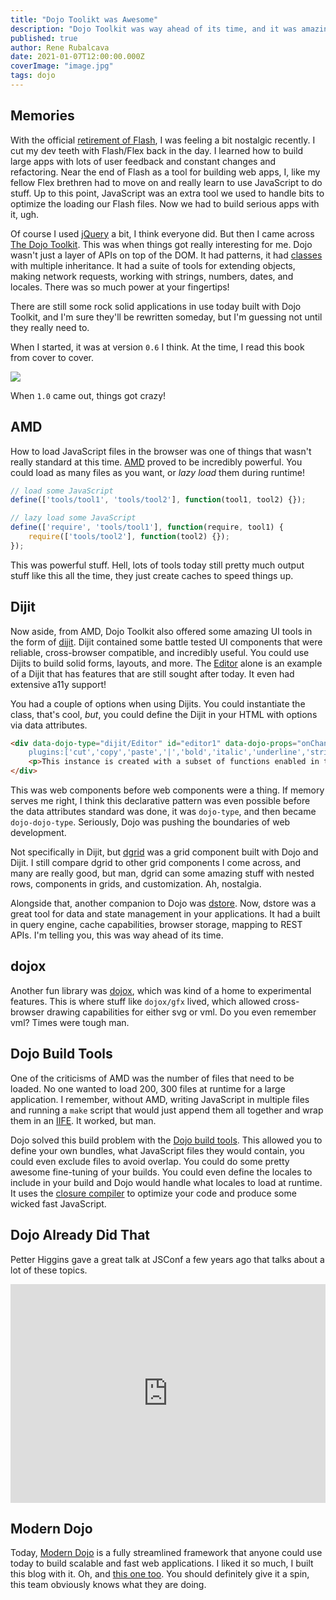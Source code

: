 ```yaml
---
title: "Dojo Toolikt was Awesome"
description: "Dojo Toolkit was way ahead of its time, and it was amazing"
published: true
author: Rene Rubalcava
date: 2021-01-07T12:00:00.000Z
coverImage: "image.jpg"
tags: dojo
---
```


## Memories

With the official [retirement of Flash](https://www.adobe.com/products/flashplayer/end-of-life.html), I was feeling a bit nostalgic recently. I cut my dev teeth with Flash/Flex back in the day. I learned how to build large apps with lots of user feedback and constant changes and refactoring. Near the end of Flash as a tool for building web apps, I, like my fellow Flex brethren had to move on and really learn to use JavaScript to do stuff. Up to this point, JavaScript was an extra tool we used to handle bits to optimize the loading our Flash files. Now we had to build serious apps with it, ugh.

Of course I used [jQuery](https://jquery.com/) a bit, I think everyone did. But then I came across [The Dojo Toolkit](https://dojotoolkit.org/). This was when things got really interesting for me. Dojo wasn't just a layer of APIs on top of the DOM. It had patterns, it had [classes](https://dojotoolkit.org/documentation/tutorials/1.10/declare/index.html) with multiple inheritance. It had a suite of tools for extending objects, making network requests, working with strings, numbers, dates, and locales. There was so much power at your fingertips!

There are still some rock solid applications in use today built with Dojo Toolkit, and I'm sure they'll be rewritten someday, but I'm guessing not until they really need to.

When I started, it was at version `0.6` I think. At the time, I read this book from cover to cover.

![](images/dojo-book.jpg)

When `1.0` came out, things got crazy!

## AMD

How to load JavaScript files in the browser was one of things that wasn't really standard at this time. [AMD](https://github.com/amdjs/amdjs-api/wiki/AMD) proved to be incredibly powerful. You could load as many files as you want, or _lazy load_ them during runtime!

```js
// load some JavaScript
define(['tools/tool1', 'tools/tool2'], function(tool1, tool2) {});

// lazy load some JavaScript
define(['require', 'tools/tool1'], function(require, tool1) {
    require(['tools/tool2'], function(tool2) {});
});
```

This was powerful stuff. Hell, lots of tools today still pretty much output stuff like this all the time, they just create caches to speed things up.

## Dijit

Now aside, from AMD, Dojo Toolkit also offered some amazing UI tools in the form of [dijit](https://dojotoolkit.org/reference-guide/1.10/dijit/). Dijit contained some battle tested UI components that were reliable, cross-browser compatible, and incredibly useful. You could use Dijits to build solid forms, layouts, and more. The [Editor](https://dojotoolkit.org/reference-guide/1.10/dijit/Editor.html#dijit-editor) alone is an example of a Dijit that has features that are still sought after today. It even had extensive a11y support!

You had a couple of options when using Dijits. You could instantiate the class, that's cool, _but_, you could define the Dijit in your HTML with options via data attributes.

```html
<div data-dojo-type="dijit/Editor" id="editor1" data-dojo-props="onChange:function(){console.log('editor1 onChange handler: ' + arguments[0])},
    plugins:['cut','copy','paste','|','bold','italic','underline','strikethrough','subscript','superscript','|', 'indent', 'outdent', 'justifyLeft', 'justifyCenter', 'justifyRight']">
    <p>This instance is created with a subset of functions enabled in the order we want</p>
</div>
```

This was web components before web components were a thing. If memory serves me right, I think this declarative pattern was even possible before the data attributes standard was done, it was `dojo-type`, and then became `dojo-dojo-type`. Seriously, Dojo was pushing the boundaries of web development.

Not specifically in Dijit, but [dgrid](https://dgrid.io/) was a grid component built with Dojo and Dijit. I still compare dgrid to other grid components I come across, and many are really good, but man, dgrid can some amazing stuff with nested rows, components in grids, and customization. Ah, nostalgia.

Alongside that, another companion to Dojo was [dstore](https://dstorejs.io/). Now, dstore was a great tool for data and state management in your applications. It had a built in query engine, cache capabilities, browser storage, mapping to REST APIs. I'm telling you, this was way ahead of its time.

## dojox

Another fun library was [dojox](https://dojotoolkit.org/reference-guide/1.9/dojox/index.html), which was kind of a home to experimental features. This is where stuff like `dojox/gfx` lived, which allowed cross-browser drawing capabilities for either svg or vml. Do you even remember vml? Times were tough man.

## Dojo Build Tools

One of the criticisms of AMD was the number of files that need to be loaded. No one wanted to load 200, 300 files at runtime for a large application. I remember, without AMD, writing JavaScript in multiple files and running a `make` script that would just append them all together and wrap them in an [IIFE](https://developer.mozilla.org/en-US/docs/Glossary/IIFE). It worked, but man.

Dojo solved this build problem with the [Dojo build tools](https://dojotoolkit.org/documentation/tutorials/1.10/build/). This allowed you to define your own bundles, what JavaScript files they would contain, you could even exclude files to avoid overlap. You could do some pretty awesome fine-tuning of your builds. You could even define the locales to include in your build and Dojo would handle what locales to load at runtime. It uses the [closure compiler](https://developers.google.com/closure/compiler) to optimize your code and produce some wicked fast JavaScript.

## Dojo Already Did That

Petter Higgins gave a great talk at JSConf a few years ago that talks about a lot of these topics.

<iframe width="100%" height="350" src="https://www.youtube.com/embed/BY0-AI1Sxy0" frameborder="0" allow="accelerometer; autoplay; clipboard-write; encrypted-media; gyroscope; picture-in-picture" allowfullscreen></iframe>

## Modern Dojo

Today, [Modern Dojo](https://dojo.io/) is a fully streamlined framework that anyone could use today to build scalable and fast web applications. I liked it so much, I built this blog with it. Oh, and [this one too](https://learn-dojo.com/). You should definitely give it a spin, this team obviously knows what they are doing.
